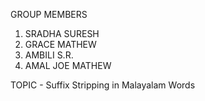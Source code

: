 GROUP MEMBERS

1. SRADHA SURESH
2. GRACE MATHEW
3. AMBILI S.R.
4. AMAL JOE MATHEW

TOPIC - Suffix Stripping in Malayalam Words
